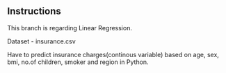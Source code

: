 Instructions
---------------------------------

This branch is regarding Linear Regression.

Dataset - insurance.csv

Have to predict insurance charges(continous variable) based on age, sex, bmi,
 no.of children, smoker and region in Python.
